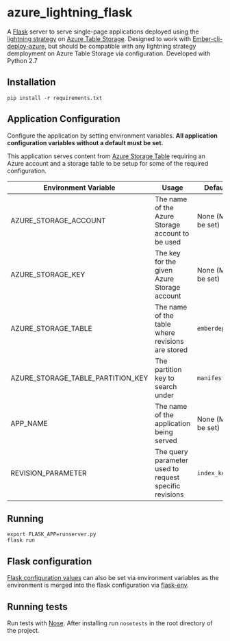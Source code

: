 # azure_lightning_flask
A [Flask](http://flask.pocoo.org/) server to serve single-page applications deployed using the [lightning strategy](http://ember-cli-deploy.com/docs/v1.0.x/the-lightning-strategy/) on [Azure Table Storage](https://azure.microsoft.com/en-us/services/storage/tables/). Designed to work with [Ember-cli-deploy-azure](https://github.com/duizendnegen/ember-cli-deploy-azure), but should be compatible with any lightning strategy demployment on Azure Table Storage via configuration. Developed with Python 2.7

## Installation
```
pip install -r requirements.txt
```
## Application Configuration
Configure the application by setting environment variables. **All application configuration variables without a default must be set.**

This application serves content from [Azure Storage Table](https://azure.microsoft.com/en-us/services/storage/tables/) requiring an Azure account and a storage table to be setup for some of the required configuration.

|Environment Variable | Usage | Default
|---|---|---|
|AZURE_STORAGE_ACCOUNT|The name of the Azure Storage account to be used|None (Must be set)
|AZURE_STORAGE_KEY|The key for the given Azure Storage account| None (Must be set)
|AZURE_STORAGE_TABLE|The name of the table where revisions are stored|`emberdeploy`
|AZURE_STORAGE_TABLE_PARTITION_KEY|The partition key to search under|`manifest`
|APP_NAME|The name of the application being served|None (Must be set)
|REVISION_PARAMETER|The query parameter used to request specific revisions|`index_key`

## Running
```
export FLASK_APP=runserver.py
flask run
```

## Flask configuration
[Flask configuration values](http://flask.pocoo.org/docs/0.12/config/#builtin-configuration-values) can also be set via environment variables as the environment is merged into the flask configuration via [flask-env](https://github.com/brettlangdon/flask-env).

## Running tests
Run tests with [Nose](http://nose.readthedocs.io/en/latest/). After installing run `nosetests` in the root directory of the project.